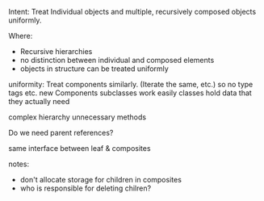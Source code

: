 Intent: Treat Individual objects and multiple, recursively composed objects uniformly.

Where:
  - Recursive hierarchies
  - no distinction between individual and composed elements
  - objects in structure can be treated uniformly

uniformity: Treat components similarly. (Iterate the same, etc.)
so no type tags etc.
new Components subclasses work easily
classes hold data that they actually need

complex hierarchy
unnecessary methods

Do we need parent references?

same interface between leaf & composites

notes:
* don't allocate storage for children in composites
* who is responsible for deleting chilren?
